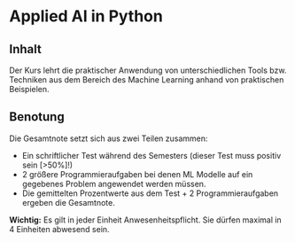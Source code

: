 # Applied AI in Python

## Inhalt

Der Kurs lehrt die praktischer Anwendung von unterschiedlichen Tools bzw. Techniken aus dem Bereich des Machine Learning anhand von
praktischen Beispielen.

## Benotung

Die Gesamtnote setzt sich aus zwei Teilen zusammen:

- Ein schriftlicher Test während des Semesters (dieser Test muss positiv sein [>50%]!)
- 2 größere Programmieraufgaben bei denen ML Modelle auf ein gegebenes Problem angewendet werden müssen.
- Die gemittelten Prozentwerte aus dem Test + 2 Programmieraufgaben ergeben die Gesamtnote.

**Wichtig:** Es gilt in jeder Einheit Anwesenheitspflicht. Sie dürfen maximal in 4 Einheiten abwesend sein.
